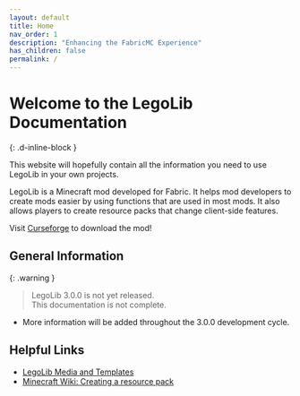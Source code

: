 ```yaml
---
layout: default
title: Home
nav_order: 1
description: "Enhancing the FabricMC Experience"
has_children: false
permalink: /
---
```

# Welcome to the LegoLib Documentation  
{: .d-inline-block }  

This website will hopefully contain all the information you need to use LegoLib in your own projects.  

LegoLib is a Minecraft mod developed for Fabric. It helps mod developers to create mods easier by using functions that are used in most mods. It also allows players to create resource packs that change client-side features.  

Visit [Curseforge](https://www.curseforge.com/minecraft/mc-mods/legolib/files) to download the mod!  


## General Information  

{: .warning }  
> LegoLib 3.0.0 is not yet released.  
> This documentation is not complete.  

 - More information will be added throughout the 3.0.0 development cycle.


## Helpful Links  

 - [LegoLib Media and Templates](https://github.com/LegoLib-Fabric/community)  
 - [Minecraft Wiki: Creating a resource pack](https://minecraft.fandom.com/wiki/Tutorials/Creating_a_resource_pack)  